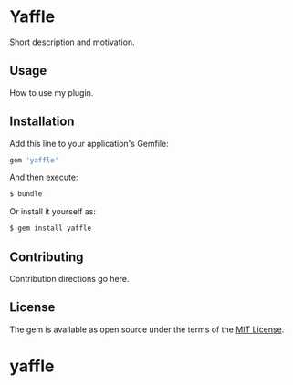 # Yaffle
Short description and motivation.

## Usage
How to use my plugin.

## Installation
Add this line to your application's Gemfile:

```ruby
gem 'yaffle'
```

And then execute:
```bash
$ bundle
```

Or install it yourself as:
```bash
$ gem install yaffle
```

## Contributing
Contribution directions go here.

## License
The gem is available as open source under the terms of the [MIT License](https://opensource.org/licenses/MIT).
# yaffle
